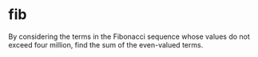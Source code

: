 # fib
By considering the terms in the Fibonacci sequence whose values do not exceed four million, find the sum of the even-valued terms.
